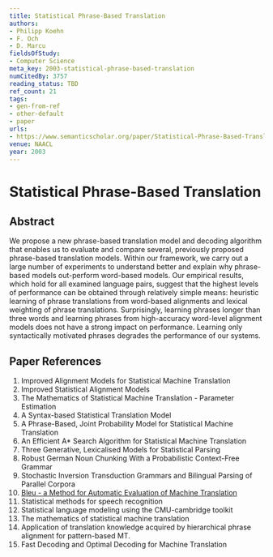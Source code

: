 ```yaml
---
title: Statistical Phrase-Based Translation
authors:
- Philipp Koehn
- F. Och
- D. Marcu
fieldsOfStudy:
- Computer Science
meta_key: 2003-statistical-phrase-based-translation
numCitedBy: 3757
reading_status: TBD
ref_count: 21
tags:
- gen-from-ref
- other-default
- paper
urls:
- https://www.semanticscholar.org/paper/Statistical-Phrase-Based-Translation-Koehn-Och/a4b828609b60b06e61bea7a4029cc9e1cad5df87?sort=total-citations
venue: NAACL
year: 2003
---
```


# Statistical Phrase-Based Translation

## Abstract

We propose a new phrase-based translation model and decoding algorithm that enables us to evaluate and compare several, previously proposed phrase-based translation models. Within our framework, we carry out a large number of experiments to understand better and explain why phrase-based models out-perform word-based models. Our empirical results, which hold for all examined language pairs, suggest that the highest levels of performance can be obtained through relatively simple means: heuristic learning of phrase translations from word-based alignments and lexical weighting of phrase translations. Surprisingly, learning phrases longer than three words and learning phrases from high-accuracy word-level alignment models does not have a strong impact on performance. Learning only syntactically motivated phrases degrades the performance of our systems.

## Paper References

1. Improved Alignment Models for Statistical Machine Translation
2. Improved Statistical Alignment Models
3. The Mathematics of Statistical Machine Translation - Parameter Estimation
4. A Syntax-based Statistical Translation Model
5. A Phrase-Based, Joint Probability Model for Statistical Machine Translation
6. An Efficient A* Search Algorithm for Statistical Machine Translation
7. Three Generative, Lexicalised Models for Statistical Parsing
8. Robust German Noun Chunking With a Probabilistic Context-Free Grammar
9. Stochastic Inversion Transduction Grammars and Bilingual Parsing of Parallel Corpora
10. [Bleu - a Method for Automatic Evaluation of Machine Translation](2002-bleu-a-method-for-automatic-evaluation-of-machine-translation)
11. Statistical methods for speech recognition
12. Statistical language modeling using the CMU-cambridge toolkit
13. The mathematics of statistical machine translation
14. Application of translation knowledge acquired by hierarchical phrase alignment for pattern-based MT.
15. Fast Decoding and Optimal Decoding for Machine Translation
